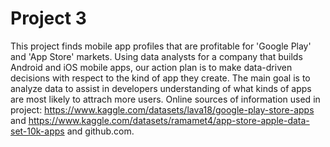# Project 3
 This project finds mobile app profiles that are profitable for 'Google Play' and 'App Store' markets. Using data analysts for a company that builds Android and iOS mobile apps, our action plan is to make data-driven decisions with respect to the kind of app they create. The main goal is to analyze data to assist in developers understanding of what kinds of apps are most likely to attrach more users.
 Online sources of information used in project: https://www.kaggle.com/datasets/lava18/google-play-store-apps and https://www.kaggle.com/datasets/ramamet4/app-store-apple-data-set-10k-apps and github.com. 